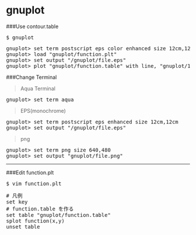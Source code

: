 gnuplot
=======

###Use contour.table
<pre>$ gnuplot</pre>
<pre>
gnuplot> set term postscript eps color enhanced size 12cm,12cm
gnuplot> load "gnuplot/function.plt"
gnuplot> set output "/gnuplot/file.eps"
gnuplot> plot "gnuplot/function.table" with line, "gnuplot/1,1.txt" us 2:3 w lp lw 1 ps 1
</pre>

###Change Terminal
>Aqua Terminal
<pre>
gnuplot> set term aqua
</pre>

>EPS(monochrome)
<pre>
gnuplot> set term postscript eps enhanced size 12cm,12cm
gnuplot> set output "/gnuplot/file.eps"
</pre>

>png
<pre>
gnuplot> set term png size 640,480
gnuplot> set output "gnuplot/file.png"
</pre>

---
###Edit function.plt
<pre>$ vim function.plt</pre>
<pre>
# 凡例
set key
# function.table を作る
set table "gnuplot/function.table"
splot function(x,y)
unset table
</pre>
